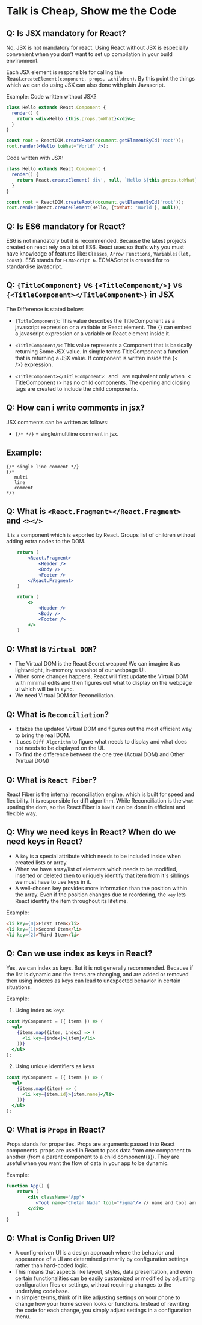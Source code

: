 # Talk is Cheap, Show me the Code

## Q: Is JSX mandatory for React?
No, JSX is not mandatory for react. Using React without JSX is especially convenient when you don’t want to set up compilation in your build environment.

Each JSX element is responsible for calling the React.```createElement(component, props, …children)```. By this point the things which we can do using JSX can also done 	with plain Javascript.

Example: 
Code written without JSX?
```jsx
class Hello extends React.Component {
  render() {
    return <div>Hello {this.props.toWhat}</div>;
  }
}

const root = ReactDOM.createRoot(document.getElementById('root'));
root.render(<Hello toWhat="World" />);
```

Code written with JSX:
```jsx
class Hello extends React.Component {
  render() {
    return React.createElement('div', null, `Hello ${this.props.toWhat}`);
  }
}

const root = ReactDOM.createRoot(document.getElementById('root'));
root.render(React.createElement(Hello, {toWhat: 'World'}, null));
```

## Q: Is ES6 mandatory for React?
ES6 is not mandatory but it is recommended. Because the latest projects	created on react rely on a lot of ES6. React uses so that’s why you must have knowledge of  features like: ```Classes```, ```Arrow Functions```, ```Variables(let, const)```. ES6 stands for ```ECMAScript 6```. ECMAScript is created for to standardise javascript.

## Q: ```{TitleComponent}``` vs ```{<TitleComponent/>}``` vs ```{<TitleComponent></TitleComponent>}``` in JSX

The Difference is stated below:

- ```{TitleComponent}```: This value describes the TitleComponent as a javascript expression or a variable or React element. The {} can embed a javascript expression or a variable or React element inside it.

- ```<TitleComponent/>```: This value represents a Component that is basically returning 
Some JSX value. In simple terms TitleComponent a function that is returning a JSX 
value. If component is written inside the {< />} expression.

- ```<TitleComponent></TitleComponent>```: <TitleComponent /> and 
<TitleComponent></TitleComponent> are equivalent only when 
< TitleComponent /> has no child components. The opening and closing tags are 
created to include the child components.


## Q: How can i write comments in jsx?
JSX comments can be written as follows: 
- ```{/* */}``` = single/multiline comment in jsx. 
## Example: 
    
    {/* single line comment */}
    {/* 
       multi 
       line 
       comment 
    */}
    

## Q: What is ```<React.Fragment></React.Fragment>``` and ```<></>```
It is a component which is exported by React. 
Groups list of children without adding extra nodes to the DOM.

```jsx
    return (
        <React.Fragment>
            <Header />
            <Body />
            <Footer />
        </React.Fragment>
    )

    return (
        <>
            <Header />
            <Body />
            <Footer />
        </>
    )
```

## Q: What is ```Virtual DOM```?
- The Virtual DOM is the React Secret weapon! We can imagine it as lightweight, in-memory snapshot of our webpage UI.
- When some changes happens, React will first update the Virtual DOM with minimal edits and then figures out what to display on the webpage ui which will be in sync.
- We need Virtual DOM for Reconciliation.

## Q: What is ```Reconciliation```?
- It takes the updated Virtual DOM and figures out the most efficient way to bring the real DOM.
- It uses ```Diff Algorithm``` to figure what needs to display and what does not needs to be displayed on the UI.
- To find the difference between the one tree (Actual DOM) and Other (Virtual DOM)

## Q: What is ```React Fiber```?
React Fiber is the internal reconciliation engine. which is built for speed and flexibility.
It is responsible for diff algorithm.
While Reconciliation is the ```what``` upating the dom, so the React Fiber is ```how``` it can be done in efficient and flexible way.

## Q: Why we need keys in React? When do we need keys in React?
- A ```key``` is a special attribute which needs to be included inside when created lists or array.
- When we have array/list of elements which needs to be modified, inserted or deleted then to uniquely identify that item from it's siblings we must have to use keys in it.
- A well-chosen key provides more information than the position within the array. Even if the position changes due to reordering, the ```key``` lets React identify the item throughout its lifetime.

Example:

```html
<li key={0}>First Item</li>
<li key={1}>Second Item</li>
<li key={2}>Third Item</li>
```

## Q: Can we use index as keys in React?
Yes, we can index as keys. But it is not generally recommended. Because if the list is dynamic and the items are changing, and are added or removed then using indexes as keys can lead to unexpected behavior in certain situations.

Example:

1. Using index as keys
```jsx
const MyComponent = ({ items }) => (
  <ul>
    {items.map((item, index) => (
      <li key={index}>{item}</li>
    ))}
  </ul>
);
```

2. Using unique identifiers as keys
```jsx
const MyComponent = ({ items }) => (
  <ul>
    {items.map((item) => (
      <li key={item.id}>{item.name}</li>
    ))}
  </ul>
);
```

## Q: What is ```Props``` in React?
Props stands for properties. Props are arguments passed into React components. props are used in React to pass data from one component to another (from a parent component to a child component(s)). They are useful when you want the flow of data in your app to be dynamic.

Example:
```jsx
function App() {
    return (
        <div className="App">
           <Tool name="Chetan Nada" tool="Figma"/> // name and tool are props
        </div>
    )
}
``` 

## Q: What is Config Driven UI?
- A config-driven UI is a design approach where the behavior and appearance of a UI are determined primarily by configuration settings rather than hard-coded logic. 
- This means that aspects like layout, styles, data presentation, and even certain functionalities can be easily customized or modified by adjusting configuration files or settings, without requiring changes to the underlying codebase.
- In simpler terms, think of it like adjusting settings on your phone to change how your home screen looks or functions. Instead of rewriting the code for each change, you simply adjust settings in a configuration menu.

